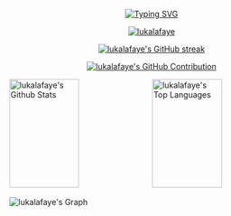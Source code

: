<p align="center">
  <a href="https://git.io/typing-svg">
    <img src="https://readme-typing-svg.herokuapp.com?font=Fira+Code&pause=1000&width=435&lines=Welcome+!+My+name+is+Luka+%F0%9F%98%84" alt="Typing SVG">
  </a>
</p>


<p align="center">
 <a href="https://linkedin.com/in/lukalafaye" target="_blank">
  <img src="https://img.shields.io/badge/LinkedIn-0077B5?style=for-the-badge&logo=linkedin&logoColor=white" alt="lukalafaye"/>
 </a>
</p>

<p align="center">
  <a href="https://github.com/lukalafaye">
    <img src="https://github-readme-streak-stats.herokuapp.com/?user=lukalafaye&theme=radical&border=7F3FBF&background=0D1117" alt="lukalafaye's GitHub streak"/>
  </a>
</p>

<p align="center">
  <a href="https://github.com/lukalafaye">
    <img src="https://github-profile-summary-cards.vercel.app/api/cards/profile-details?username=lukalafaye&theme=radical" alt="lukalafaye's GitHub Contribution"/>
  </a>
</p>

<a> 
    <a href="https://github.com/lukalafaye"><img alt="lukalafaye's Github Stats" src="https://denvercoder1-github-readme-stats.vercel.app/api?username=lukalafaye&show_icons=true&count_private=true&theme=react&border_color=7F3FBF&bg_color=0D1117&title_color=F85D7F&icon_color=F8D866" height="192px" width="49.5%"/></a>
  <a href="https://github.com/lukalafaye"><img alt="lukalafaye's Top Languages" src="https://denvercoder1-github-readme-stats.vercel.app/api/top-langs/?username=lukalafaye&langs_count=8&layout=compact&theme=react&border_color=7F3FBF&bg_color=0D1117&title_color=F85D7F&icon_color=F8D866" height="192px" width="49.5%"/></a>
  <br/>
</a>


![lukalafaye's Graph](https://github-readme-activity-graph.vercel.app/graph?username=lukalafaye&custom_title=Luka's%20GitHub%20Activity%20Graph&bg_color=0D1117&color=7F3FBF&line=7F3FBF&point=7F3FBF&area_color=FFFFFF&title_color=FFFFFF&area=true)
